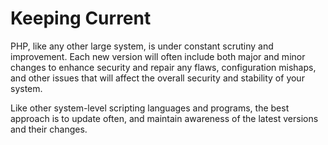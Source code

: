 Keeping Current
===============

PHP, like any other large system, is under constant scrutiny and
improvement. Each new version will often include both major and minor
changes to enhance security and repair any flaws, configuration mishaps,
and other issues that will affect the overall security and stability of
your system.

Like other system-level scripting languages and programs, the best
approach is to update often, and maintain awareness of the latest
versions and their changes.
